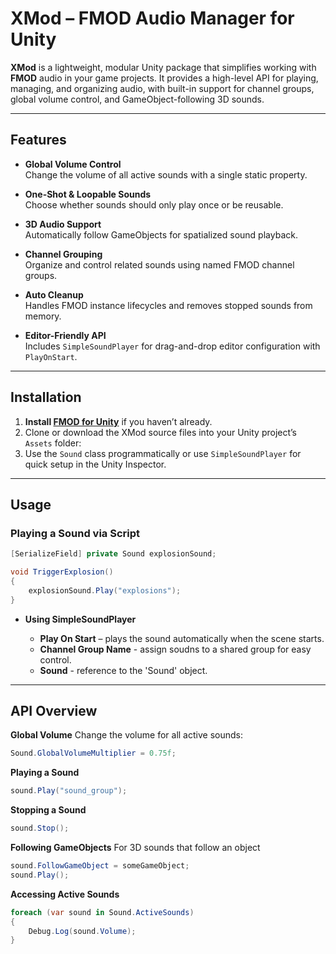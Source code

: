 # XMod – FMOD Audio Manager for Unity

**XMod** is a lightweight, modular Unity package that simplifies working with **FMOD** audio in your game projects. It provides a high-level API for playing, managing, and organizing audio, with built-in support for channel groups, global volume control, and GameObject-following 3D sounds.

---

## Features

- **Global Volume Control**  
  Change the volume of all active sounds with a single static property.

- **One-Shot & Loopable Sounds**  
  Choose whether sounds should only play once or be reusable.

- **3D Audio Support**  
  Automatically follow GameObjects for spatialized sound playback.

- **Channel Grouping**  
  Organize and control related sounds using named FMOD channel groups.

- **Auto Cleanup**  
  Handles FMOD instance lifecycles and removes stopped sounds from memory.

- **Editor-Friendly API**  
  Includes `SimpleSoundPlayer` for drag-and-drop editor configuration with `PlayOnStart`.

---

## Installation

1. **Install [FMOD for Unity](https://www.fmod.com/unity)** if you haven’t already.
2. Clone or download the XMod source files into your Unity project’s `Assets` folder:
3. Use the `Sound` class programmatically or use `SimpleSoundPlayer` for quick setup in the Unity Inspector.

---

## Usage

### Playing a Sound via Script

```csharp
[SerializeField] private Sound explosionSound;

void TriggerExplosion()
{
    explosionSound.Play("explosions");
}
```
- **Using SimpleSoundPlayer**

  - **Play On Start** – plays the sound automatically when the scene starts.
  - **Channel Group Name** - assign soudns to a shared group for easy control.
  - **Sound** - reference to the 'Sound' object.

---

## API Overview

**Global Volume**
Change the volume for all active sounds:
```csharp
Sound.GlobalVolumeMultiplier = 0.75f;
```

**Playing a Sound**
```csharp
sound.Play("sound_group");
```

**Stopping a Sound**
```csharp
sound.Stop();
```

**Following GameObjects**
For 3D sounds that follow an object
```csharp
sound.FollowGameObject = someGameObject;
sound.Play();
```

**Accessing Active Sounds**
```csharp
foreach (var sound in Sound.ActiveSounds)
{
    Debug.Log(sound.Volume);
}
```
